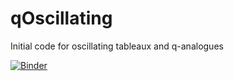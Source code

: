 # qOscillating
Initial code for oscillating tableaux and q-analogues

[![Binder](https://mybinder.org/badge_logo.svg)](https://mybinder.org/v2/gh/jdmeza/qOscillating/master/q_oscillating.ipynb)
